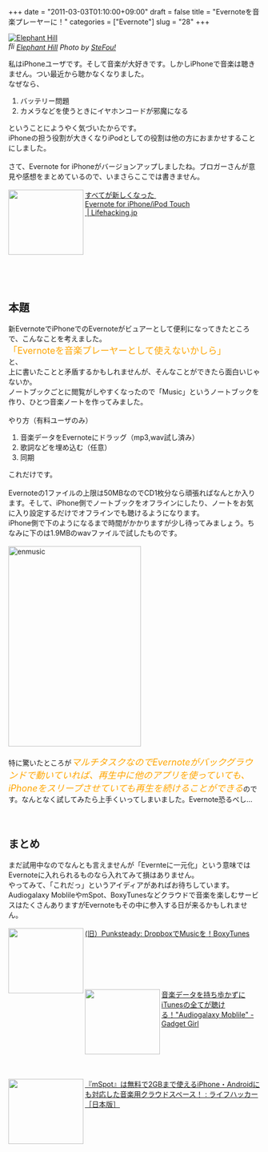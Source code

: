 +++
date = "2011-03-03T01:10:00+09:00"
draft = false
title = "Evernoteを音楽プレーヤーに！"
categories = ["Evernote"]
slug = "28"
+++

<p><a rel="nofollow" target="_blank" href="http://www.flickr.com/photos/stephen-oung/6080774256/" title="Elephant Hill by SteFou!, on Flickr"><img class="flickr_photo" src="http://farm7.staticflickr.com/6089/6080774256_43c5d076d2_o.jpg" alt="Elephant Hill"/></a><br /><cite class="flickr_photographer"><img src="http://farm4.static.flickr.com/3329/favicons/72157601614001242_7730.png" width="16" height="16" alt="flickr.com" class="favicon"><a rel="nofollow" target="_blank" href="http://www.flickr.com/photos/stephen-oung/6080774256/">Elephant Hill</a> Photo by <a rel="nofollow" target="_blank" href="http://www.flickr.com/photos/stephen-oung/">SteFou!</a></cite></p>

私はiPhoneユーザです。そして音楽が大好きです。しかしiPhoneで音楽は聴きません。つい最近から聴かなくなりました。<br />
なぜなら、<br />
<ol><li>バッテリー問題</li>
<li>カメラなどを使うときにイヤホンコードが邪魔になる</li>
</ol>ということにようやく気づいたからです。<br />
iPhoneの担う役割が大きくなりiPodとしての役割は他の方におまかせすることにしました。<br />
<br />
さて、Evernote for iPhoneがバージョンアップしましたね。ブロガーさんが意見や感想をまとめているので、いまさらここでは書きません。<br />
<br />
<a href="http://lifehacking.jp/2011/03/evernote4-for-ios/" rel="nofollow" target="_blank"><img align="left" alt="" border="0" class="alignleft" height="130" src="http://capture.heartrails.com/150x130/shadow?http://lifehacking.jp/2011/03/evernote4-for-ios/" width="150" /></a><a href="http://lifehacking.jp/2011/03/evernote4-for-ios/" rel="nofollow" target="_blank">すべてが新しくなった&nbsp;</a><br />
<a href="http://lifehacking.jp/2011/03/evernote4-for-ios/" rel="nofollow" target="_blank">Evernote for iPhone/iPod Touch</a><br />
<a href="http://lifehacking.jp/2011/03/evernote4-for-ios/" rel="nofollow" target="_blank">&nbsp;| Lifehacking.jp</a><a href="http://b.hatena.ne.jp/entry/http://lifehacking.jp/2011/03/evernote4-for-ios/" rel="nofollow" target="_blank"><img alt="" border="0" src="http://b.hatena.ne.jp/entry/image/http://lifehacking.jp/2011/03/evernote4-for-ios/" /></a><br />
<br />
<span style="color: grey; font-size: 80%;"></span><br />
<br />
<strong></strong><br />
<br />
<a name="more"></a><br />
<br />
<br />
<h2>本題</h2>新EvernoteでiPhoneでのEvernoteがビュアーとして便利になってきたところで、こんなことを考えました。<br />
<span class="Apple-style-span" style="color: orange; font-size: large;">「Evernoteを音楽プレーヤーとして使えないかしら」</span><br />
と、<br />
上に書いたことと矛盾するかもしれませんが、そんなことができたら面白いじゃないか。<br />
ノートブックごとに閲覧がしやすくなったので「Music」というノートブックを作り、ひとつ音楽ノートを作ってみました。<br />
<br />
やり方（有料ユーザのみ）<br />
<ol><li>音楽データをEvernoteにドラッグ（mp3,wav試し済み）</li>
<li>歌詞などを埋め込む（任意）</li>
<li>同期</li>
</ol>これだけです。<br />
<br />
Evernoteの1ファイルの上限は50MBなのでCD1枚分なら頑張ればなんとか入ります。そして、iPhone側でノートブックをオフラインにしたり、ノートをお気に入り設定するだけでオフラインでも聴けるようになります。<br />
iPhone側で下のようになるまで時間がかかりますが少し待ってみましょう。ちなみに下のは1.9MBのwavファイルで試したものです。<br />
<br />
<a href="http://www.flickr.com/photos/55447530@N06/5491514803/" rel="nofollow" target="_blank" title="enmusic by knkn.kenken, on Flickr"><img alt="enmusic" class="flickr_photo" height="400" src="http://farm6.static.flickr.com/5218/5491514803_3bf850e3e0.jpg" width="265" /></a><br />
<br />
特に驚いたところが<span class="Apple-style-span" style="color: orange; font-size: large;"><i>マルチタスクなのでEvernoteがバックグラウンドで動いていれば、再生中に他のアプリを使っていても、iPhoneをスリープさせていても再生を続けることができる</i></span>のです。なんとなく試してみたら上手くいってしまいました。Evernote恐るべし…<br />
<br />
<br />
<h2>まとめ</h2>まだ試用中なのでなんとも言えませんが「Evernteに一元化」という意味ではEvernoteに入れられるものなら入れてみて損はありません。<br />
やってみて、「これだっ」というアイディアがあればお待ちしています。<br />
Audiogalaxy MoblileやmSpot、BoxyTunesなどクラウドで音楽を楽しむサービスはたくさんありますがEvernoteもその中に参入する日が来るかもしれません。<br />
<br />
<a href="http://punksteady.blogspot.com/2011/01/dropboxmusicboxytunes.html" rel="nofollow" target="_blank"><img align="left" alt="" border="0" class="alignleft" height="130" src="http://capture.heartrails.com/150x130/shadow?http://punksteady.blogspot.com/2011/01/dropboxmusicboxytunes.html" width="150" /></a><a href="http://punksteady.blogspot.com/2011/01/dropboxmusicboxytunes.html" rel="nofollow" target="_blank">(旧）Punksteady: DropboxでMusicを！BoxyTunes</a><a href="http://b.hatena.ne.jp/entry/http://punksteady.blogspot.com/2011/01/dropboxmusicboxytunes.html" rel="nofollow" target="_blank"><img alt="" border="0" src="http://b.hatena.ne.jp/entry/image/http://punksteady.blogspot.com/2011/01/dropboxmusicboxytunes.html" /></a><br />
<br />
<span style="color: grey; font-size: 80%;"></span><br />
<br />
<strong></strong><br />
<br />
<br />
<a href="http://d.hatena.ne.jp/spring_mao/20110212/1297527667" rel="nofollow" target="_blank"><img align="left" alt="" border="0" class="alignleft" height="130" src="http://capture.heartrails.com/150x130/shadow?http://d.hatena.ne.jp/spring_mao/20110212/1297527667" width="150" /></a><a href="http://d.hatena.ne.jp/spring_mao/20110212/1297527667" rel="nofollow" target="_blank">音楽データを持ち歩かずにiTunesの全てが聴ける！"Audiogalaxy Moblile" - Gadget Girl</a><a href="http://b.hatena.ne.jp/entry/http://d.hatena.ne.jp/spring_mao/20110212/1297527667" rel="nofollow" target="_blank"><img alt="" border="0" src="http://b.hatena.ne.jp/entry/image/http://d.hatena.ne.jp/spring_mao/20110212/1297527667" /></a><br />
<br />
<span style="color: grey; font-size: 80%;"></span><br />
<br />
<strong></strong><br />
<br />
<br />
<a href="http://www.lifehacker.jp/2011/01/110111mspot.html" rel="nofollow" target="_blank"><img align="left" alt="" border="0" class="alignleft" height="130" src="http://capture.heartrails.com/150x130/shadow?http://www.lifehacker.jp/2011/01/110111mspot.html" width="150" /></a><a href="http://www.lifehacker.jp/2011/01/110111mspot.html" rel="nofollow" target="_blank">『mSpot』は無料で2GBまで使えるiPhone・Androidにも対応した音楽用クラウドスペース！ : ライフハッカー［日本版］</a><a href="http://b.hatena.ne.jp/entry/http://www.lifehacker.jp/2011/01/110111mspot.html" rel="nofollow" target="_blank"><img alt="" border="0" src="http://b.hatena.ne.jp/entry/image/http://www.lifehacker.jp/2011/01/110111mspot.html" /></a><br />
